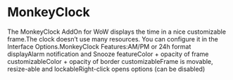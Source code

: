 # MonkeyClock

The MonkeyClock AddOn for WoW displays the time in a nice customizable frame.The clock doesn’t use many resources. You can configure it in the Interface Options.MonkeyClock Features:AM/PM or 24h format displayAlarm notification and Snooze featureColor + opacity of frame customizableColor + opacity of border customizableFrame is movable, resize-able and lockableRight-click opens options (can be disabled)
